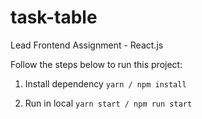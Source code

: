 # task-table
Lead Frontend Assignment - React.js

Follow the steps below to run this project:

1. Install dependency
`yarn / npm install`

2. Run in local
`yarn start / npm run start`
